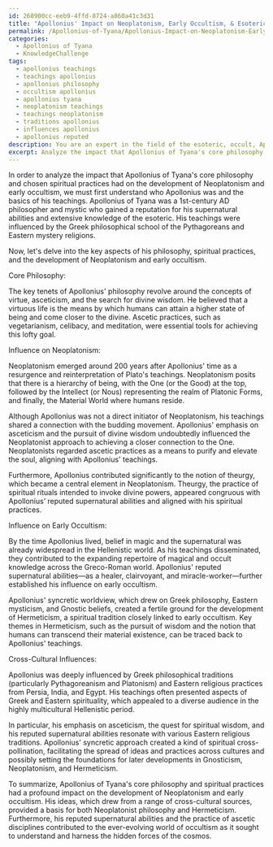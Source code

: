 ```yaml
---
id: 260900cc-eeb9-4ffd-8724-a860a41c3d31
title: "Apollonius' Impact on Neoplatonism, Early Occultism, & Esoteric Traditions"
permalink: /Apollonius-of-Tyana/Apollonius-Impact-on-Neoplatonism-Early-Occultism-Esoteric-Traditions/
categories:
  - Apollonius of Tyana
  - KnowledgeChallenge
tags:
  - apollonius teachings
  - teachings apollonius
  - apollonius philosophy
  - occultism apollonius
  - apollonius tyana
  - neoplatonism teachings
  - teachings neoplatonism
  - traditions apollonius
  - influences apollonius
  - apollonius reputed
description: You are an expert in the field of the esoteric, occult, Apollonius of Tyana and Education. You are a writer of tests, challenges, books and deep knowledge on Apollonius of Tyana for initiates and students to gain deep insights and understanding from. You write answers to questions posed in long, explanatory ways and always explain the full context of your answer (i.e., related concepts, formulas, examples, or history), as well as the step-by-step thinking process you take to answer the challenges. Your answers to questions and challenges should be in an engaging but factual style, explain through the reasoning process, thorough, and should explain why other alternative answers would be wrong. Summarize the key themes, ideas, and conclusions at the end.
excerpt: Analyze the impact that Apollonius of Tyana's core philosophy and chosen spiritual practices had on the development of Neoplatonism and early occultism. Explore the cross-cultural influences that may have played a role in shaping his worldview and how they intertwine with his reputed supernatural abilities.
---
```

In order to analyze the impact that Apollonius of Tyana's core philosophy and chosen spiritual practices had on the development of Neoplatonism and early occultism, we must first understand who Apollonius was and the basics of his teachings. Apollonius of Tyana was a 1st-century AD philosopher and mystic who gained a reputation for his supernatural abilities and extensive knowledge of the esoteric. His teachings were influenced by the Greek philosophical school of the Pythagoreans and Eastern mystery religions.

Now, let's delve into the key aspects of his philosophy, spiritual practices, and the development of Neoplatonism and early occultism.

Core Philosophy:

The key tenets of Apollonius' philosophy revolve around the concepts of virtue, asceticism, and the search for divine wisdom. He believed that a virtuous life is the means by which humans can attain a higher state of being and come closer to the divine. Ascetic practices, such as vegetarianism, celibacy, and meditation, were essential tools for achieving this lofty goal.

Influence on Neoplatonism:

Neoplatonism emerged around 200 years after Apollonius' time as a resurgence and reinterpretation of Plato's teachings. Neoplatonism posits that there is a hierarchy of being, with the One (or the Good) at the top, followed by the Intellect (or Nous) representing the realm of Platonic Forms, and finally, the Material World where humans reside.

Although Apollonius was not a direct initiator of Neoplatonism, his teachings shared a connection with the budding movement. Apollonius' emphasis on asceticism and the pursuit of divine wisdom undoubtedly influenced the Neoplatonist approach to achieving a closer connection to the One. Neoplatonists regarded ascetic practices as a means to purify and elevate the soul, aligning with Apollonius' teachings.

Furthermore, Apollonius contributed significantly to the notion of theurgy, which became a central element in Neoplatonism. Theurgy, the practice of spiritual rituals intended to invoke divine powers, appeared congruous with Apollonius’ reputed supernatural abilities and aligned with his spiritual practices.

Influence on Early Occultism:

By the time Apollonius lived, belief in magic and the supernatural was already widespread in the Hellenistic world. As his teachings disseminated, they contributed to the expanding repertoire of magical and occult knowledge across the Greco-Roman world. Apollonius' reputed supernatural abilities—as a healer, clairvoyant, and miracle-worker—further established his influence on early occultism.

Apollonius' syncretic worldview, which drew on Greek philosophy, Eastern mysticism, and Gnostic beliefs, created a fertile ground for the development of Hermeticism, a spiritual tradition closely linked to early occultism. Key themes in Hermeticism, such as the pursuit of wisdom and the notion that humans can transcend their material existence, can be traced back to Apollonius' teachings.

Cross-Cultural Influences:

Apollonius was deeply influenced by Greek philosophical traditions (particularly Pythagoreanism and Platonism) and Eastern religious practices from Persia, India, and Egypt. His teachings often presented aspects of Greek and Eastern spirituality, which appealed to a diverse audience in the highly multicultural Hellenistic period.

In particular, his emphasis on asceticism, the quest for spiritual wisdom, and his reputed supernatural abilities resonate with various Eastern religious traditions. Apollonius' syncretic approach created a kind of spiritual cross-pollination, facilitating the spread of ideas and practices across cultures and possibly setting the foundations for later developments in Gnosticism, Neoplatonism, and Hermeticism.

To summarize, Apollonius of Tyana's core philosophy and spiritual practices had a profound impact on the development of Neoplatonism and early occultism. His ideas, which drew from a range of cross-cultural sources, provided a basis for both Neoplatonist philosophy and Hermeticism. Furthermore, his reputed supernatural abilities and the practice of ascetic disciplines contributed to the ever-evolving world of occultism as it sought to understand and harness the hidden forces of the cosmos.
